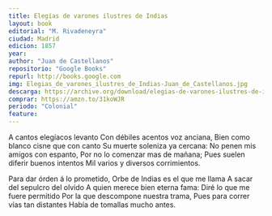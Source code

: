 ```yaml
---
title: Elegías de varones ilustres de Indias
layout: book
editorial: "M. Rivadeneyra"
ciudad: Madrid
edicion: 1857
year: 
author: "Juan de Castellanos"
repositorio: "Google Books"
repurl: http://books.google.com
img: Elegias_de_varones_ilustres_de_Indias-Juan_de_Castellanos.jpg
descarga: https://archive.org/download/elegias-de-varones-ilustres-de-indias-1/Eleg%C3%ADas_de_varones_ilustres_de_Indias%20%281%29.pdf
comprar: https://amzn.to/31koWJR
periodo: "Colonial"
feature: 
---
```

 

A cantos elegíacos levanto
Con débiles acentos voz anciana,
Bien como blanco cisne que con canto
Su muerte soleniza ya cercana:
No penen mis amigos con espanto,
Por no lo comenzar mas de mañana;
Pues suelen diferir buenos intentos
Mil varios y diversos corrimientos.

Para dar órden á lo prometido,
Orbe de Indias es el que me llama
A sacar del sepulcro del olvido
A quien merece bien eterna fama:
Diré lo que me fuere permitido
Por la que descompone nuestra trama,
Pues para correr vías tan distantes
Había de tomallas mucho antes.
